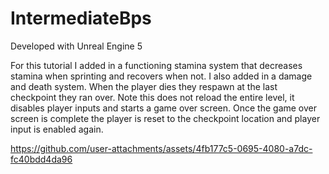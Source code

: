 # IntermediateBps

Developed with Unreal Engine 5

For this tutorial I added in a functioning stamina system that decreases stamina when sprinting and recovers when not. I also added in a damage and death system. When the player dies they respawn at the last checkpoint they ran over. Note this does not reload the entire level, it disables player inputs and starts a game over screen. Once the game over screen is complete the player is reset to the checkpoint location and player input is enabled again.


https://github.com/user-attachments/assets/4fb177c5-0695-4080-a7dc-fc40bdd4da96

